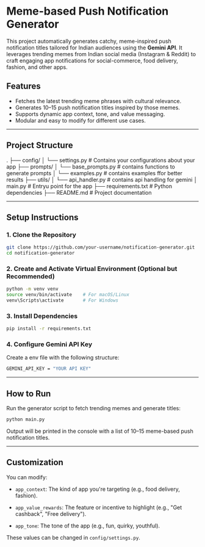 # Meme-based Push Notification Generator

This project automatically generates catchy, meme-inspired push notification titles tailored for Indian audiences using the **Gemini API**. It leverages trending memes from Indian social media (Instagram & Reddit) to craft engaging app notifications for social-commerce, food delivery, fashion, and other apps.

## Features
- Fetches the latest trending meme phrases with cultural relevance.
- Generates 10–15 push notification titles inspired by those memes.
- Supports dynamic app context, tone, and value messaging.
- Modular and easy to modify for different use cases.

---

## Project Structure
.
├── config/
│ └── settings.py # Contains your configurations about your app
├── prompts/
│ └── base_prompts.py # contains functions to generate prompts
│ └── examples.py # contains examples ffor better results
├── utils/
│ └── api_handler.py # contains api handling for gemini
│ main.py # Entryu point for the app
├── requirements.txt # Python dependencies
├── README.md # Project documentation

---

## Setup Instructions

### 1. Clone the Repository

```bash
git clone https://github.com/your-username/notification-generator.git
cd notification-generator
```
### 2. Create and Activate Virtual Environment (Optional but Recommended)

```bash
python -m venv venv
source venv/bin/activate    # For macOS/Linux
venv\Scripts\activate       # For Windows
```
### 3. Install Dependencies

```bash
pip install -r requirements.txt
```
### 4. Configure Gemini API Key
Create a env file with the following structure:
```bash
GEMINI_API_KEY = "YOUR API KEY"
```
---
## How to Run
Run the generator script to fetch trending memes and generate titles:
```bash
python main.py
```
Output will be printed in the console with a list of 10–15 meme-based push notification titles.

---

## Customization

You can modify:

* `app_context`: The kind of app you're targeting (e.g., food delivery, fashion).

* `app_value_rewards`: The feature or incentive to highlight (e.g., "Get cashback", "Free delivery").

* `app_tone`: The tone of the app (e.g., fun, quirky, youthful).

These values can be changed in `config/settings.py`.